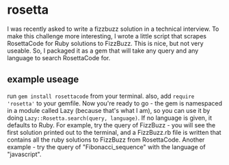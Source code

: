 # rosetta
I was recently asked to write a fizzbuzz solution in a technical interview. To make this challenge more interesting, I wrote a little script that scrapes RosettaCode for Ruby solutions to FizzBuzz. This is nice, but not very useable. So, I packaged it as a gem that will take any query and any language to search RosettaCode for.

## example useage
run `gem install rosettacode` from your terminal. also, add `require 'rosetta'` to your gemfile. Now you're ready to go - the gem is namespaced in a module called Lazy (because that's what I am), so you can use it by doing `Lazy::Rosetta.search(query, language)`. If no language is given, it defaults to Ruby. For example, try the query of FizzBuzz - you will see the first solution printed out to the terminal, and a FizzBuzz.rb file is written that contains all the ruby solutions to FizzBuzz from RosettaCode. Another example - try the query of "Fibonacci_sequence" with the language of "javascript".
